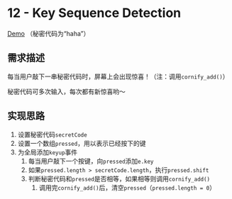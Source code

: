 # 12 - Key Sequence Detection

[Demo](https://shanq21.github.io/My-JavaScript30/12/index.html) （秘密代码为“haha”）



## 需求描述

每当用户敲下一串秘密代码时，屏幕上会出现惊喜！（注：调用`cornify_add()`）

秘密代码可多次输入，每次都有新惊喜哟～



## 实现思路

1. 设置秘密代码`secretCode`
2. 设置一个数组`pressed`，用以表示已经按下的键
3. 为全局添加`keyup`事件
   1. 每当用户敲下一个按键，向`pressed`添加`e.key`
   2. 如果`pressed.length > secretCode.length`，执行`pressed.shift`
   3. 判断秘密代码和`pressed`是否相等，如果相等则调用`cornify_add()`
      1. 调用完`cornify_add()`后，清空`pressed`（`pressed.length = 0`）



